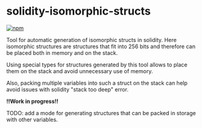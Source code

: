 # solidity-isomorphic-structs

[![npm](https://img.shields.io/npm/v/solidity-isomorphic-structs.svg)](https://www.npmjs.com/package/solidity-isomorphic-structs)

Tool for automatic generation of isomorphic structs in solidity. Here isomorphic structures are structures that fit into 256 bits and therefore can be placed both in memory and on the stack.

Using special types for structures generated by this tool allows to place them on the stack and avoid unnecessary use of memory.

Also, packing multiple variables into such a struct on the stack can help avoid issues with solidity "stack too deep" error.

**!!Work in progress!!**

TODO: add a mode for generating structures that can be packed in storage with other variables.

